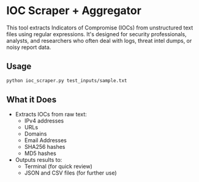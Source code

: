 # IOC Scraper + Aggregator

This tool extracts Indicators of Compromise (IOCs) from unstructured text files using regular expressions. It's designed for security professionals, analysts, and researchers who often deal with logs, threat intel dumps, or noisy report data.

## Usage

```bash
python ioc_scraper.py test_inputs/sample.txt
```
## What it Does

- Extracts IOCs from raw text:
  - IPv4 addresses
  - URLs
  - Domains
  - Email Addresses
  - SHA256 hashes
  - MD5 hashes
- Outputs results to:
    - Terminal (for quick review)
    - JSON and CSV files (for further use)

